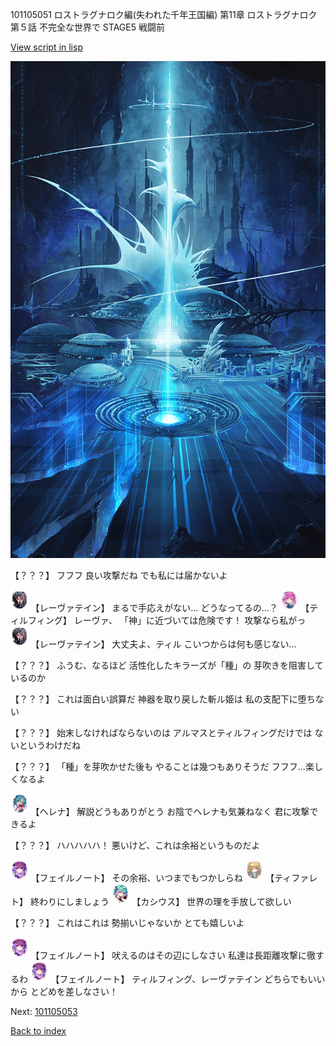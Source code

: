101105051 ロストラグナロク編(失われた千年王国編) 第11章 ロストラグナロク 第５話 不完全な世界で STAGE5 戦闘前

[View script in lisp](../scripts/101105051.txt)

![profound.png](../images/backgrounds/profound.png)

【？？？】
フフフ
良い攻撃だね
でも私には届かないよ

<img src="../images/units/3100211.png" alt="3100211.png" height="34"/>
【レーヴァテイン】
まるで手応えがない…
どうなってるの…？

<img src="../images/units/3101411.png" alt="3101411.png" height="34"/>
【ティルフィング】
レーヴァ、
「神」に近づいては危険です！
攻撃なら私がっ

<img src="../images/units/3100211.png" alt="3100211.png" height="34"/>
【レーヴァテイン】
大丈夫よ、ティル
こいつからは何も感じない…

【？？？】
ふうむ、なるほど
活性化したキラーズが「種」の
芽吹きを阻害しているのか

【？？？】
これは面白い誤算だ
神器を取り戻した斬ル姫は
私の支配下に堕ちない

【？？？】
始末しなければならないのは
アルマスとティルフィングだけでは
ないというわけだね

【？？？】
「種」を芽吹かせた後も
やることは幾つもありそうだ
フフフ…楽しくなるよ

<img src="../images/units/3302811.png" alt="3302811.png" height="34"/>
【ヘレナ】
解説どうもありがとう
お陰でヘレナも気兼ねなく
君に攻撃できるよ

【？？？】
ハハハハハ！
悪いけど、これは余裕というものだよ

<img src="../images/units/3401911.png" alt="3401911.png" height="34"/>
【フェイルノート】
その余裕、いつまでもつかしらね

<img src="../images/units/3503211.png" alt="3503211.png" height="34"/>
【ティファレト】
終わりにしましょう

<img src="../images/units/3303111.png" alt="3303111.png" height="34"/>
【カシウス】
世界の理を手放して欲しい

【？？？】
これはこれは
勢揃いじゃないか
とても嬉しいよ

<img src="../images/units/3401911.png" alt="3401911.png" height="34"/>
【フェイルノート】
吠えるのはその辺にしなさい
私達は長距離攻撃に徹するわ

<img src="../images/units/3401911.png" alt="3401911.png" height="34"/>
【フェイルノート】
ティルフィング、レーヴァテイン
どちらでもいいから
とどめを差しなさい！

Next: [101105053](101105053.md)

[Back to index](index.md)
